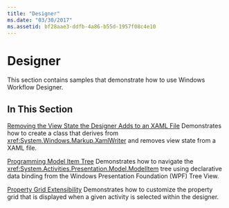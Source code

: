 ```yaml
---
title: "Designer"
ms.date: "03/30/2017"
ms.assetid: bf28aae3-ddfb-4a86-b55d-1957f08c4e10
---
```

# Designer
This section contains samples that demonstrate how to use Windows Workflow Designer.

## In This Section
 [Removing the View State the Designer Adds to an XAML File](removing-the-view-state-the-designer-adds-to-an-xaml-file.md)
 Demonstrates how to create a class that derives from <xref:System.Windows.Markup.XamlWriter> and removes view state from a XAML file.

 [Programming Model Item Tree](programming-model-item-tree.md)
 Demonstrates how to navigate the <xref:System.Activities.Presentation.Model.ModelItem> tree using declarative data binding from the Windows Presentation Foundation (WPF) Tree View.

 [Property Grid Extensibility](property-grid-extensibility.md)
 Demonstrates how to customize the property grid that is displayed when a given activity is selected within the designer.
